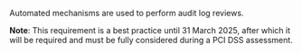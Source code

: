 Automated mechanisms are used to perform audit log reviews.

**Note**: This requirement is a best practice until 31 March 2025, after which it will be required and must be fully considered during a PCI DSS assessment.